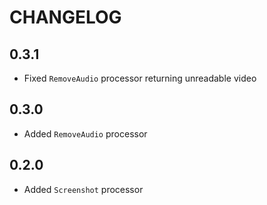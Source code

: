 # CHANGELOG

## 0.3.1

* Fixed `RemoveAudio` processor returning unreadable video

## 0.3.0

* Added `RemoveAudio` processor

## 0.2.0

* Added `Screenshot` processor
